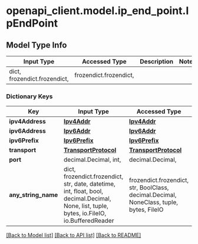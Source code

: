 # openapi_client.model.ip_end_point.IpEndPoint

## Model Type Info
Input Type | Accessed Type | Description | Notes
------------ | ------------- | ------------- | -------------
dict, frozendict.frozendict,  | frozendict.frozendict,  |  | 

### Dictionary Keys
Key | Input Type | Accessed Type | Description | Notes
------------ | ------------- | ------------- | ------------- | -------------
**ipv4Address** | [**Ipv4Addr**](Ipv4Addr.md) | [**Ipv4Addr**](Ipv4Addr.md) |  | [optional] 
**ipv6Address** | [**Ipv6Addr**](Ipv6Addr.md) | [**Ipv6Addr**](Ipv6Addr.md) |  | [optional] 
**ipv6Prefix** | [**Ipv6Prefix**](Ipv6Prefix.md) | [**Ipv6Prefix**](Ipv6Prefix.md) |  | [optional] 
**transport** | [**TransportProtocol**](TransportProtocol.md) | [**TransportProtocol**](TransportProtocol.md) |  | [optional] 
**port** | decimal.Decimal, int,  | decimal.Decimal,  |  | [optional] 
**any_string_name** | dict, frozendict.frozendict, str, date, datetime, int, float, bool, decimal.Decimal, None, list, tuple, bytes, io.FileIO, io.BufferedReader | frozendict.frozendict, str, BoolClass, decimal.Decimal, NoneClass, tuple, bytes, FileIO | any string name can be used but the value must be the correct type | [optional]

[[Back to Model list]](../../README.md#documentation-for-models) [[Back to API list]](../../README.md#documentation-for-api-endpoints) [[Back to README]](../../README.md)

